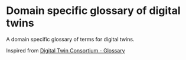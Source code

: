 # Domain specific glossary of digital twins
A domain specific glossary of terms for digital twins.


Inspired from [Digital Twin Consortium - Glossary](https://github.com/digitaltwinconsortium/dtc-glossary/edit/main/glossary.md)
